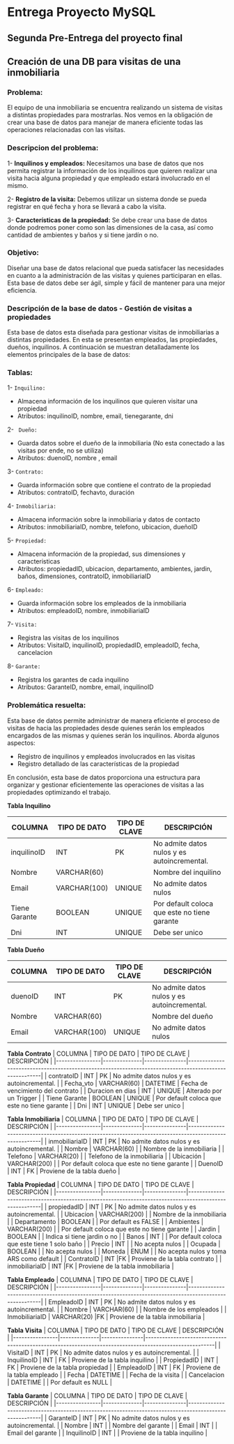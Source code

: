 # Entrega Proyecto MySQL

## Segunda Pre-Entrega del proyecto final

##  Creación de una DB para visitas de una inmobiliaria

### Problema:
El equipo de una inmobiliaria se encuentra realizando un sistema de visitas a distintas propiedades para mostrarlas. Nos vemos en la obligación de crear una base de datos para manejar de manera eficiente todas las operaciones relacionadas con las visitas.

### Descripcion del problema:
1- **Inquilinos y empleados:** Necesitamos una base de datos que nos permita registrar la información de los inquilinos que quieren realizar una visita hacia alguna propiedad y que empleado estará involucrado en el mismo. 

2- **Registro de la visita:**  Debemos utilizar un sistema donde se pueda registrar en qué fecha y hora se llevará a cabo la visita.

3- **Características de la propiedad:**  Se debe crear una base de datos donde podremos poner como son las dimensiones de la casa, así como cantidad de ambientes y baños y si tiene jardín o no.

### Objetivo:
Diseñar una base de datos relacional que pueda satisfacer las necesidades en cuanto a la administración de las visitas y quienes participaran en ellas. Esta base de datos debe ser ágil, simple y fácil de mantener para una mejor eficiencia.

### Descripción de la base de datos - Gestión de visitas a propiedades
Esta base de datos esta diseñada para gestionar visitas de inmobiliarias a distintas propiedades. En esta se presentan empleados, las propiedades, dueños, inquilinos. A continuación se muestran detalladamente los elementos principales de la base de datos:



### Tablas:
1- `Inquilino:` 
- Almacena información de los inquilinos que quieren visitar una propiedad
- Atributos: inquilinoID, nombre, email, tienegarante, dni

2- ` Dueño:` 
- Guarda datos sobre el dueño de la inmobiliaria (No esta conectado a las visitas por ende, no se utiliza)
- Atributos: duenoID, nombre , email

3- `Contrato:` 
- Guarda información sobre que contiene el contrato de la propiedad
- Atributos: contratoID, fechavto, duración

4- `Inmobiliaria:` 
- Almacena información sobre la inmobiliaria y datos de contacto
- Atributos: inmobiliariaID, nombre, telefono, ubicacion, dueñoID

5- `Propiedad:`
- Almacena información de la propiedad, sus dimensiones y caracteristicas
- Atributos: propiedadID, ubicacion, departamento, ambientes, jardin, baños, dimensiones, contratoID, inmobiliariaID

6- `Empleado:` 
- Guarda información sobre los empleados de la inmobiliaria
- Atributos: empleadoID, nombre, inmobiliariaID

7- `Visita:` 
- Registra las visitas de los inquilinos
- Atributos: VisitaID, inquilinoID, propiedadID, empleadoID, fecha, cancelacion

8- `Garante:` 
- Registra los garantes de cada inquilino
- Atributos: GaranteID, nombre, email, inquilinoID

### Problemática resuelta:
Esta base de datos permite administrar de manera eficiente el proceso de visitas de hacia las propiedades desde quienes serán los empleados encargados de las mismas y quienes serán los inquilinos. Aborda algunos aspectos:
- Registro de inquilinos y empleados involucrados en las visitas
- Registro detallado de las características de la propiedad

En conclusión, esta base de datos proporciona una estructura para organizar y gestionar eficientemente las operaciones de visitas a las propiedades optimizando el trabajo.

**Tabla Inquilino**

| COLUMNA        | TIPO DE DATO | TIPO DE CLAVE | DESCRIPCIÓN                                                                                           |
|----------------|--------------|---------------|-------------------------------------------------------------------------------------------------------|
| inquilinoID    | INT          | PK            | No admite datos nulos y es autoincremental.                                                          |
| Nombre         | VARCHAR(60)  |               | Nombre del inquilino              |
| Email          | VARCHAR(100) |    UNIQUE     | No admite datos nulos                                                                                  |
| Tiene Garante  | BOOLEAN      |    UNIQUE     | Por default coloca que este no tiene garante                 |
| Dni            | INT          |    UNIQUE     | Debe ser unico               |


**Tabla Dueño**

| COLUMNA        | TIPO DE DATO | TIPO DE CLAVE | DESCRIPCIÓN                                                                                           |
|----------------|--------------|---------------|-------------------------------------------------------------------------------------------------------|
| duenoID        | INT          | PK            | No admite datos nulos y es autoincremental.                                                          |
| Nombre         | VARCHAR(60)  |               | Nombre del dueño            |
| Email          | VARCHAR(100) |    UNIQUE     | No admite datos nulos                                                                                  |


**Tabla Contrato**
| COLUMNA        | TIPO DE DATO | TIPO DE CLAVE | DESCRIPCIÓN                                                                                           |
|----------------|--------------|---------------|-------------------------------------------------------------------------------------------------------|
| contratoID     | INT          | PK            | No admite datos nulos y es autoincremental.                                                          |
| Fecha_vto       | VARCHAR(60) |  DATETIME    | Fecha de vencimiento del contrato             |
| Duracion en dias   | INT |    UNIQUE   | Alterado por un Trigger                                                                                  |
| Tiene Garante  | BOOLEAN      |    UNIQUE     | Por default coloca que este no tiene garante                 |
| Dni            | INT          |    UNIQUE     | Debe ser unico               |


**Tabla Inmobiliaria**
| COLUMNA        | TIPO DE DATO | TIPO DE CLAVE | DESCRIPCIÓN                                                                                           |
|----------------|--------------|---------------|-------------------------------------------------------------------------------------------------------|
| inmobiliariaID | INT          | PK            | No admite datos nulos y es autoincremental.                                                           |
| Nombre         | VARCHAR(60)  |               | Nombre de la inmobiliaria                                                                             |
| Telefono       | VARCHAR(20)  |               | Telefono de la inmobiliaria                                                                           |
| Ubicación      | VARCHAR(200) |               | Por default coloca que este no tiene garante                                                          |
| DuenoID        | INT          | FK            | Proviene de la tabla dueño                                                                            |


**Tabla Propiedad**
| COLUMNA        | TIPO DE DATO | TIPO DE CLAVE | DESCRIPCIÓN                                                                                           |
|----------------|--------------|---------------|-------------------------------------------------------------------------------------------------------|
| propiedadID    | INT          | PK            | No admite datos nulos y es autoincremental.                                                           |
| Ubicacion      | VARCHAR(200) |               | Nombre de la inmobiliaria                                                                             |
| Departamento   | BOOLEAN      |               | Por default es FALSE                                                                                  |
| Ambientes      | VARCHAR(200) |               | Por default coloca que este no tiene garante                                                           |
| Jardin         | BOOLEAN      |               | Indica si tiene jardin o no                                                                            |
| Banos          | INT          |               | Por default coloca que este tiene 1 solo baño                                                           |
| Precio         | INT          |               | No acepta nulos                                                                     |
| Ocupada        | BOOLEAN      |               | No acepta nulos                                                                    |
| Moneda         | ENUM         |               | No acepta nulos y toma ARS como default                                                                     |
| ContratoID     | INT          |FK             | Proviene de la tabla contrato                                                          |
| inmobiliariaID | INT          |FK             | Proviene de la tabla inmobiliaria                                                           |


**Tabla Empleado**
| COLUMNA        | TIPO DE DATO | TIPO DE CLAVE | DESCRIPCIÓN                                                                                           |
|----------------|--------------|---------------|-------------------------------------------------------------------------------------------------------|
| EmpleadoID     | INT          | PK            | No admite datos nulos y es autoincremental.                                                           |
| Nombre         | VARCHAR(60)  |               | Nombre de los empleados                                                                               |
| InmobiliariaID | VARCHAR(20)  |FK             | Proviene de la tabla inmobiliaria                                                                     |


**Tabla Visita**
| COLUMNA        | TIPO DE DATO | TIPO DE CLAVE | DESCRIPCIÓN                                                                                           |
|----------------|--------------|---------------|-------------------------------------------------------------------------------------------------------|
| VisitaID       | INT          | PK            | No admite datos nulos y es autoincremental.                                                           |
| InquilinoID    | INT          | FK            | Proviene de la tabla inquilino                                                                       |
| PropiedadID    | INT          | FK            | Proviene de la tabla propiedad                                                                     |
| EmpleadoID     | INT          | FK            | Proviene de la tabla empleado                                                                     |
| Fecha          | DATETIME     |               | Fecha de la visita                                                                    |
| Cancelacion    | DATETIME     |               | Por default es NULL                                                                    |


**Tabla Garante**
| COLUMNA        | TIPO DE DATO | TIPO DE CLAVE | DESCRIPCIÓN                                                                                           |
|----------------|--------------|---------------|-------------------------------------------------------------------------------------------------------|
| GaranteID      | INT          | PK            | No admite datos nulos y es autoincremental.                                                           |
| Nombre         | INT          |               | Nombre del garante                                                                       |
| Email          | INT          |               | Email del garante                                                                     |
| InquilinoID    | INT          |               | Proviene de la tabla inquilino                                                                     |

